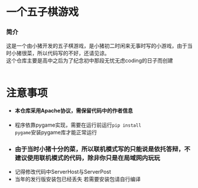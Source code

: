 # 一个五子棋游戏
### 简介
这是一个由小猪开发的五子棋游戏，是小猪初二时闲来无事时写的小游戏，由于当时小猪很菜，所以代码写的不好，还请见谅。</br>
这个仓库主要是高中之后为了纪念初中那段无忧无虑coding的日子而创建</br>
</br>
# 注意事项
* #### 本仓库采用Apache协议，需保留代码中的作者信息
* 程序依靠pygame实现，需要在运行前运行<code>pip install pygame</code>安装pygame库才能正常运行
* ### 由于当时小猪十分的菜，所以联机模式写的只能说是依托答辩，不建议使用联机模式的代码，除非你只是在局域网内玩玩
* 记得修改代码中ServerHost与ServerPost
* 当年的发行版安装包已经丢失 若需要安装包请自行编译